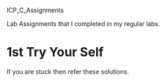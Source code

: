 ICP_C_Assignments

Lab Assignments that I completed in my regular labs.
#	1st Try Your Self
If you are stuck then refer these solutions.
